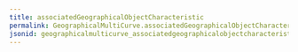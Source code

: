 ```yaml
---
title: associatedGeographicalObjectCharacteristic
permalink: GeographicalMultiCurve.associatedGeographicalObjectCharacteristic.html
jsonid: geographicalmulticurve_associatedgeographicalobjectcharacteristic
---
```

